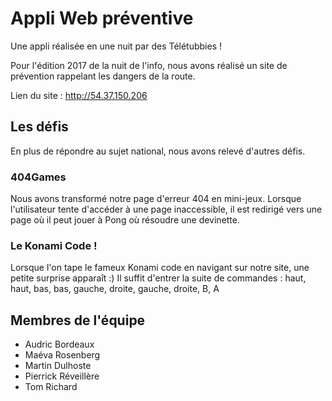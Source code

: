 # Appli Web préventive
Une appli réalisée en une nuit par des Télétubbies !

Pour l'édition 2017 de la nuit de l'info, nous avons réalisé un site de prévention rappelant les dangers de la route.

Lien du site : http://54.37.150.206

## Les défis
En plus de répondre au sujet national, nous avons relevé d'autres défis.

### 404Games
Nous avons transformé notre page d'erreur 404 en mini-jeux. Lorsque l'utilisateur tente d'accéder à une page inaccessible, il est redirigé vers une page où il peut jouer à Pong où résoudre une devinette.

### Le Konami Code !
Lorsque l'on tape le fameux Konami code en navigant sur notre site, une petite surprise apparaît :)
Il suffit d'entrer la suite de commandes : haut, haut, bas, bas, gauche, droite, gauche, droite, B, A

## Membres de l'équipe
* Audric Bordeaux
* Maéva Rosenberg
* Martin Dulhoste
* Pierrick Réveillère
* Tom Richard

